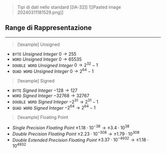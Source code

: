 > Tipi di dati nello standard [[IA-32]]
![[Pasted image 20240311181529.png]]

## Range di Rappresentazione
---
>[!example] Unsigned

- `BYTE` *Unsigned Integer*  $0 \to255$
- `WORD` *Unsigned Integer*  $0\to 65535$
- `DOUBLE WORD` *Unsigned Integer*  $0\to 2^{32}-1$
- `QUAD WORD` *Unsigned Integer*  $0\to 2^{64}-1$

>[!example] Signed

- `BYTE` *Signed Integer*  $-128 \to127$
- `WORD` *Signed Integer*  $-32768\to 32767$
- `DOUBLE WORD` *Signed Integer*  $-2^{31}\to 2^{31}-1$
- `QUAD WORD` *Signed Integer*  $-2^{64}\to 2^{64}-1$

>[!example] Floating Point

- *Single Precision Floating Point*  $\pm1.18\cdot 10^{-38} \to\pm 3.4\cdot 10^{38}$
- *Double Precision Floating Point*  $\pm 2.23\cdot 10^{-308} \to\pm 1.79\cdot 10^{308}$
- *Double Extended Precision Floating Point* $\pm 3.37\cdot 10^{-4932} \to\pm 1.18\cdot 10^{4932}$

